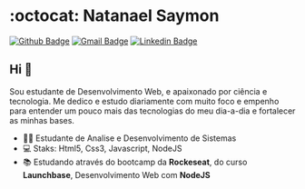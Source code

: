 # :octocat: Natanael Saymon

[![Github Badge](https://img.shields.io/badge/-Github-000?style=flat-square&logo=Github&logoColor=white&link=https://github.com/NatanaelSaymon)](https://github.com/NatanaelSaymon)
[![Gmail Badge](https://img.shields.io/badge/-Gmail-c14438?style=flat-square&logo=Gmail&logoColor=white&link=mailto:saymoneo@gmail.com)](mailto:saymoneo@gmail.com/)
[![Linkedin Badge](https://img.shields.io/badge/-LinkedIn-blue?style=flat-square&logo=Linkedin&logoColor=white&link=https://www.linkedin.com/in/natanael-saymon-2b9b18145/)](https://www.linkedin.com/in/natanael-saymon-2b9b18145/)

## Hi 👋

Sou estudante de Desenvolvimento Web, e apaixonado por ciência e tecnologia. Me dedico e estudo diariamente com muito foco e empenho para entender um pouco mais das tecnologias do meu dia-a-dia e fortalecer as minhas bases.

- 👨‍🎓 Estudante de Analise e Desenvolvimento de Sistemas
- 💻 Staks: Html5, Css3, Javascript, NodeJS
- 📚 Estudando através do bootcamp da **Rockeseat**, do curso **Launchbase**, Desenvolvimento Web com **NodeJS**

